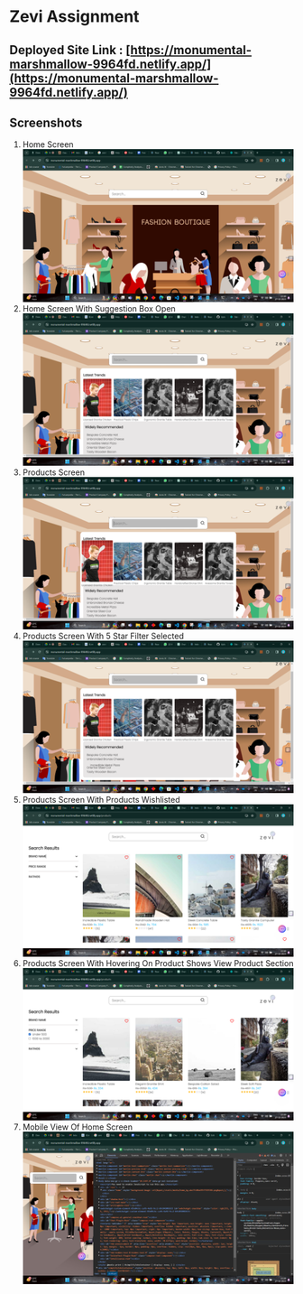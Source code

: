 # Zevi Assignment

## Deployed Site Link : [https://monumental-marshmallow-9964fd.netlify.app/](https://monumental-marshmallow-9964fd.netlify.app/)


## Screenshots

1. Home Screen
   ![image](https://github.com/kamlesh4356/Zevi_Round_01/blob/main/Screenshot%20(110).png)
2. Home Screen With Suggestion Box Open
   ![image](https://github.com/kamlesh4356/Zevi_Round_01/blob/main/Screenshot%20(111).png)
3. Products Screen
   ![image](https://github.com/kamlesh4356/Zevi_Round_01/blob/main/Screenshot%20(112).png)
5. Products Screen With 5 Star Filter Selected
   ![image](https://github.com/kamlesh4356/Zevi_Round_01/blob/main/Screenshot%20(113).png)
6. Products Screen With Products Wishlisted
   ![image](https://github.com/kamlesh4356/Zevi_Round_01/blob/main/Screenshot%20(114).png)
7. Products Screen With Hovering On Product Shows View Product Section
   ![Screenshot ()](https://github.com/kamlesh4356/Zevi_Round_01/blob/main/Screenshot%20(115).png)
8. Mobile View Of Home Screen <br>
   ![image](https://github.com/kamlesh4356/Zevi_Round_01/blob/main/Screenshot%20(120).png)
